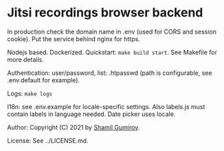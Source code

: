 # Jitsi recordings browser backend

In production check the domain name in .env (used for CORS and session cookie).
Put the service behind nginx for https.

Nodejs based. Dockerized. Quickstart: `make build start`. See Makefile for more details.

Authentication: user/password, list: .htpasswd (path is configurable, see
.env.default for example).

Logs: `make logs`

I18n: see .env.example for locale-specific settings. Also labels.js must contain labels in
language needed. Date picker uses locale.

Author: Copyright (C) 2021 by [Shamil Gumirov](shamil.gumirov.org).

License: See ../LICENSE.md.

